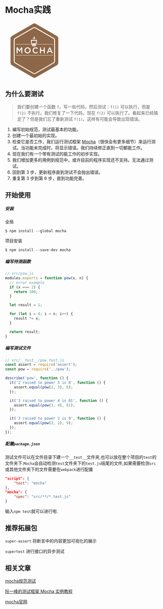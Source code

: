 

# Mocha实践

![](data:image/svg+xml,%3Csvg%20xmlns%3D%22http%3A%2F%2Fwww.w3.org%2F2000%2Fsvg%22%20viewBox%3D%220%200%20192%20191.99999%22%20width%3D%22192%22%20height%3D%22192%22%3E%3Cpath%20d%3D%22M169.47386%20143.90113l-68.70282%2039.69498c-2.958045%201.71756-6.584028%201.71756-9.542066%200L22.52614%20143.90113c-2.958038-1.71757-4.77103-4.86645-4.77103-8.20617V56.305021c0-3.435142%201.812992-6.488601%204.77103-8.206172L91.228974%208.403878c2.958038-1.717571%206.584021-1.717571%209.542056%200l68.70282%2039.694971c2.95804%201.717571%204.77104%204.866451%204.77104%208.206172v79.389939c-.0954%203.33972-1.90842%206.4886-4.77104%208.20617z%22%20clip-rule%3D%22evenodd%22%20fill%3D%22%238d6748%22%20fill-rule%3D%22evenodd%22%2F%3E%3Cpath%20d%3D%22M95.904583%2022.049024c.954207%200%201.812992.286262%202.671781.763365l59.351606%2034.255996c1.62216.954206%202.67177%202.767198%202.67177%204.67561v68.511985c0%201.90842-1.04962%203.72141-2.67177%204.67562l-59.351606%2034.25599c-.858789.47711-1.717574.76336-2.671781.76336-.954206%200-1.908412-.28625-2.671777-.76336L33.881192%20134.9316c-1.62215-.95421-2.671778-2.7672-2.671778-4.67562V61.743995c0-1.908412%201.049628-3.721404%202.671778-4.67561l59.351614-34.255996c.858785-.477103%201.812992-.763365%202.671777-.763365m0-2.862618c-1.431309%200-2.862618.381683-4.103085%201.145048L32.449883%2054.58745c-2.576357%201.431309-4.103086%204.198506-4.103086%207.061124v68.511996c0%202.95803%201.526729%205.62981%204.103086%207.06112l59.351615%2034.25599c1.240467.76337%202.671776%201.14506%204.103085%201.14506%201.431309%200%202.862617-.38169%204.103097-1.14506l59.35159-34.25599c2.57636-1.43131%204.10309-4.1985%204.10309-7.06112V61.648574c0-2.958038-1.52673-5.629815-4.10309-7.061124l-59.35159-34.255996c-1.24048-.763365-2.671788-1.145048-4.103097-1.145048z%22%20fill%3D%22%23fff%22%2F%3E%3Cpath%20d%3D%22M104.3493%2061.648574c0-.477103-.381682-.954206-.954206-.954206H85.456021c-.477103%200-.954206.381682-.954206.954206%200%203.2443.477103%2014.40851%205.248133%2019.847485.190841.190841.381683.286262.667944.286262h8.01533c.286263%200%20.477104-.09542.667945-.286262%204.77103-5.343554%205.248133-16.507764%205.248133-19.847485zm-7.061124%2017.36655H91.65836c-.286262%200-.477103-.095421-.667944-.286263-3.2443-3.816824-3.625983-11.450472-3.721403-14.122249%200-.477103.381682-.954206.954206-.954206h12.595519c.477103%200%20.954206.381683.954206.954206%200%202.671777-.477103%2010.210005-3.721403%2014.12225-.286262.19084-.477103.286261-.763365.286261zM96.23855%2058.785956s3.43514-2.003833%201.335888-5.629816c-1.240468-1.908412-1.812992-3.530562-1.335889-4.198506-1.240468%201.52673-3.339721%203.14888-1.049627%206.584021.763365.858786%201.145048%202.671777%201.049627%203.2443zM92.421725%2059.072217s2.290094-1.335888.858785-3.816824c-.858785-1.240467-1.240467-2.385515-.858785-2.767197-.858785%201.049627-2.194674%202.099253-.667944%204.484768.477103.477103.667944%201.717571.667944%202.099253z%22%20fill%3D%22%23fff%22%2F%3E%3Cpath%20d%3D%22M100.246214%2070.141007c-.381682%202.576357-1.145047%205.534395-2.767197%207.442807-.190841.190841-.381682.286262-.572524.286262h-4.77103c-.190841%200-.477103-.09542-.572523-.286262-1.145048-1.431309-1.908412-3.33972-2.385515-5.343553%200%200%205.534394.763364%208.683274-.381683%202.290095-.858785%202.385515-1.71757%202.385515-1.71757z%22%20fill%3D%22%23fff%22%2F%3E%3Cg%20fill%3D%22%23fff%22%3E%3Cpath%20d%3D%22M37.554879%2085.599145h3.530562l5.820657%208.969536%205.820657-8.969536h3.530562v19.08412h-3.339721V91.03812l-6.011498%208.969537h-.09542L40.8946%2091.13354v13.645146h-3.339721V85.599145zM73.528446%20104.969527c-1.43131%200-2.767198-.286262-4.007665-.763365-1.240468-.477103-2.290095-1.240468-3.14888-2.099253-.858786-.858785-1.52673-1.908412-2.003833-3.14888-.477103-1.145047-.763365-2.480936-.763365-3.816824v-.09542c0-1.335889.286262-2.576357.763365-3.816825.477103-1.145047%201.145047-2.194674%202.099253-3.14888.858786-.858785%201.908412-1.62215%203.14888-2.099253%201.240468-.572523%202.576356-.763365%204.007665-.763365%201.43131%200%202.767198.286262%204.007666.763365%201.240468.477103%202.290094%201.240468%203.14888%202.099253.858785.858786%201.52673%201.908412%202.003832%203.14888.477103%201.145048.763365%202.480936.763365%203.816824v.095421c0%201.335888-.286262%202.576356-.763365%203.816824-.477103%201.145047-1.145047%202.194674-2.099253%203.14888-.858785.858785-1.908412%201.62215-3.14888%202.099253-1.240468.572524-2.576356.763365-4.007665.763365zm0-3.05346c.954206%200%201.812991-.19084%202.576356-.572523.763365-.381682%201.43131-.858785%202.003833-1.431309.572523-.572524.954206-1.335888%201.335888-2.099253.286262-.858786.477103-1.717571.477103-2.576356v-.095421c0-.954206-.190841-1.812991-.477103-2.671777-.286262-.858785-.763365-1.52673-1.335888-2.194674-.572524-.572523-1.240468-1.049626-2.003833-1.431309-.763365-.381682-1.62215-.572523-2.576356-.572523-.954206%200-1.812992.19084-2.576356.572523-.763365.381683-1.43131.858786-2.003833%201.43131-.572524.572523-.954206%201.335888-1.335888%202.099253-.286262.858785-.477104%201.71757-.477104%202.576356v.09542c0%20.954206.190842%201.812992.477104%202.671777.286261.858786.763364%201.52673%201.335888%202.194674.572524.572524%201.240468%201.049627%202.003833%201.43131.763364.381682%201.71757.572523%202.576356.572523zM99.67369%20104.969527c-1.431308%200-2.671776-.286262-3.816823-.763365-1.145048-.477103-2.194674-1.240468-3.05346-2.099253-.858785-.858785-1.52673-1.908412-2.003832-3.14888-.477103-1.240468-.763365-2.480936-.763365-3.816824v-.09542c0-1.335889.286262-2.671777.763365-3.816825.477103-1.145047%201.145047-2.194674%202.003832-3.14888.858786-.858785%201.908412-1.62215%203.14888-2.099253%201.240468-.477103%202.480936-.763365%204.007666-.763365.858785%200%201.62215.095421%202.385515.190842.763364.19084%201.335888.381682%202.003832.572523.572524.286262%201.145047.572524%201.62215.954206.477104.381683.954207.763365%201.43131%201.240468l-2.194674%202.480936c-.763365-.667945-1.52673-1.240468-2.385515-1.717571-.858786-.477103-1.812992-.667944-2.958039-.667944-.954206%200-1.71757.19084-2.480936.572523-.763364.381683-1.431309.858786-2.003832%201.43131-.572524.572523-.954206%201.335888-1.335889%202.099253-.286262.858785-.477103%201.71757-.477103%202.576356v.09542c0%20.954206.190841%201.812992.477103%202.671777.286262.858786.763365%201.52673%201.335889%202.194674.572523.572524%201.240468%201.145047%202.003832%201.43131.763365.28626%201.62215.572523%202.480936.572523%201.145047%200%202.194674-.190841%202.958039-.667944.763364-.477103%201.62215-1.049627%202.480935-1.812992l2.194674%202.194674c-.477103.572524-.954206.954206-1.52673%201.431309-.572523.477103-1.145047.763365-1.71757%201.049627-.572524.286261-1.335889.572523-2.003833.667944-.858785.190841-1.71757.190841-2.576356.190841zM114.177622%2085.599145h3.339721v7.91991h9.160378v-7.91991h3.339721v19.08412h-3.33972v-8.01533h-9.160379v8.01533h-3.33972v-19.08412zM144.807636%2085.503724h3.053459l8.397013%2019.179541h-3.530563l-1.908412-4.580189h-8.969536l-2.003833%204.58019h-3.435141l8.397013-19.179542zm4.77103%2011.641314l-3.2443-7.633649-3.244301%207.633649h6.4886z%22%2F%3E%3C%2Fg%3E%3Cpath%20fill%3D%22%23fff%22%20d%3D%22M35.169365%20110.69476h121.66127v1.049627H35.169365zM156.83062%2074.816618h-51.71797c0%20.381682-.0954.667943-.0954%201.049626h51.81338v-1.049626zM35.169364%2074.816618v1.049626h48.759928c0-.381683-.09542-.667944-.09542-1.049626H35.169365z%22%2F%3E%3C%2Fsvg%3E)

## 为什么要测试

> 我们要创建一个函数 `f`。写一些代码，然后测试：`f(1)` 可以执行，但是 `f(2)` 不执行。我们修复了一下代码，现在 `f(2)` 可以执行了。看起来已经搞定了？但是我们忘了重新测试 `f(1)`。这样有可能会导致出现错误。

1. 编写初始规范，测试最基本的功能。
2. 创建一个最初始的实现。
3. 检查它是否工作，我们运行测试框架 [Mocha](http://mochajs.org/)（很快会有更多细节）来运行测试。当功能未完成时，将显示错误。我们持续修正直到一切都能工作。
4. 现在我们有一个带有测试的能工作的初步实现。
5. 我们增加更多的用例到规范中，或许目前的程序实现还不支持。无法通过测试。
6. 回到第 3 步，更新程序直到测试不会抛出错误。
7. 重复第 3 步到第 6 步，直到功能完善。

## 开始使用

##### 安装

全局

```
$ npm install --global mocha
```

项目安装

```
$ npm install --save-dev mocha
```

##### 编写待测函数

```javascript
// src/pow.js
modules.exports = function pow(x, n) {
  // error example
  if (x === 2) {
    return 100;
  }

  let result = 1;

  for (let i = 0; i < n; i++) {
    result *= x;
  }

  return result;
}
```

##### 编写测试文件

```javascript
// src/__test__/pow.test.js
const assert = require('assert');
const pow = require('../pow');

describe('pow', function () {
  it('2 raised to power 3 is 8', function () {
    assert.equal(pow(2, 3), 8);
  });

  it('3 raised to power 4 is 81', function () {
    assert.equal(pow(3, 4), 81);
  });

  it('3 raised to power 2 is 9', function () {
    assert.equal(pow(3, 2), 9);
  });
});

```

##### 配置`package.json`

测试文件可以在文件目录下建一个`__test__`文件夹,也可以放在整个项目的`test`的文件夹下.`Mocha`会自动检测`test`文件夹下的`test.js`结尾的文件,如果需要检测`src`或其他文件夹下的文件需要在`webpack`进行配置

```json
"script": {
	"test": "mocha"
},
"mocha": {
    "spec": "src/**/*.test.js"
}
```

输入`npm test`就可以进行啦.

## 推荐拓展包

`super-assert` 将断言中的内容更加可视化的展示

`supertest` 进行接口的异步测试

## 相关文章

[mocha规范测试](https://zh.javascript.info/testing-mocha#kai-fa-pow-gui-fan)

[阮一峰的测试框架 Mocha 实例教程](http://www.ruanyifeng.com/blog/2015/12/a-mocha-tutorial-of-examples.html)

[mocha官网](https://mochajs.org/)